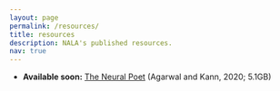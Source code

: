 ```yaml
---
layout: page
permalink: /resources/
title: resources
description: NALA's published resources.
nav: true
---
```


<ul>
<li> <b>Available soon:</b> <a target="_blank" href="">The Neural Poet</a> (Agarwal and Kann, 2020; 5.1GB)

